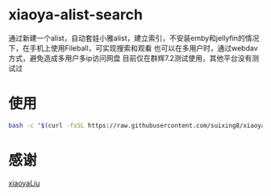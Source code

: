 # xiaoya-alist-search
通过新建一个alist，自动套娃小雅alist，建立索引，不安装emby和jellyfin的情况下，在手机上使用Fileball，可实现搜索和观看
也可以在多用户时，通过webdav方式，避免造成多用户多ip访问网盘
目前仅在群辉7.2测试使用，其他平台没有测试过
# 使用
```bash
bash -c "$(curl -fsSL https://raw.githubusercontent.com/suixing8/xiaoya-alist-search/8dd694cb81e652ebf0e96d840f6afe006c987603/xiaoya-alist-search.sh)"
```
# 感谢
[xiaoyaLiu](https://alist.xiaoya.pro/)


